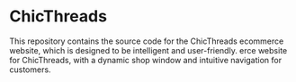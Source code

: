 # ChicThreads
This repository contains the source code for the ChicThreads ecommerce website, which is designed to be intelligent and user-friendly. erce website for ChicThreads, with a dynamic shop window and intuitive navigation for customers.

